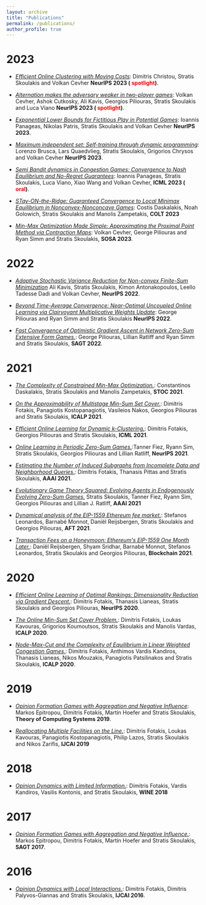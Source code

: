 ```yaml
---
layout: archive
title: "Publications"
permalink: /publications/
author_profile: true
---
```


2023
======

* [<em>Efficient Online Clustering with Moving Costs</em>](https://sskoul.github.io/files/clustering.pdf): Dimitris Christou, Stratis Skoulakis and Volkan Cevher **NeurIPS 2023 (<span style="color:red"> spotlight</span>)**.


* [<em>Alternation makes the adversary weaker in two-player games</em>](https://sskoul.github.io/files/alternation.pdf): Volkan Cevher, Ashok Cutkosky, Ali Kavis, Georgios Piliouras, Stratis Skoulakis and Luca Viano **NeurIPS 2023 (<span style="color:red"> spotlight</span>)**.

* [<em>Exponential Lower Bounds for Fictitious Play in Potential Games</em>](https://sskoul.github.io/files/fictitious.pdf): Ioannis Panageas, Nikolas Patris, Stratis Skoulakis and Volkan Cevher  **NeurIPS 2023**.

* [<em>Maximum independent set: Self-training through dynamic programming</em>](https://sskoul.github.io/files/MIS.pdf): Lorenzo Brusca, Lars Quaedvlieg, Stratis Skoulakis, Grigorios Chrysos and Volkan Cevher **NeurIPS 2023**.


* [<em>Semi Bandit dynamics in Congestion Games: Convergence to Nash Equilibrium and No-Regret Guarantees</em>](https://sskoul.github.io/files/congestion.pdf): Ioannis Panageas, Stratis Skoulakis, Luca Viano, Xiao Wang and Volkan Cevher, **ICML 2023 (<span style="color:red"> oral</span>)**.

* [<em>STay-ON-the-Ridge: Guaranteed Convergence to Local Minimax Equilibrium in Nonconvex-Nonconcave Games</em>](https://sskoul.github.io/files/STONR.pdf): Costis Daskalakis, Noah Golowich, Stratis Skoulakis and Manolis Zampetakis, **COLT 2023**

* [<em>Min-Max Optimization Made Simple: Approximating the Proximal Point Method via Contraction Maps</em>](https://sskoul.github.io/files/contraction.pdf): Volkan Cevher, George Piliouras and Ryan Simm and Stratis Skoulakis, **SOSA 2023**.

2022
======
* [<em>Adaptive Stochastic Variance Reduction for Non-convex Finite-Sum Minimization</em>](https://sskoul.github.io/files/Adaspider.pdf) Ali Kavis, Stratis Skoulakis, Kimon Antonakopoulos, Leello Tadesse Dadi and Volkan Cevher, **NeurIPS 2022**.

* [<em>Beyond Time-Average Convergence: Near-Optimal Uncoupled Online Learning via Clairvoyant Multiplicative Weights Update</em>](https://sskoul.github.io/files/Clairvoyant.pdf): George Piliouras and Ryan Simm and Stratis Skoulakis **NeurIPS 2022**.

* [<em>Fast Convergence of Optimistic Gradient Ascent in Network Zero-Sum Extensive Form Games.</em>](https://sskoul.github.io/files/EFGs.pdf): George Piliouras, Lillian Ratliff and Ryan Simm and Stratis Skoulakis, **SAGT 2022**.

2021
======

* [<em>The Complexity of Constrained Min-Max Optimization.</em>](https://sskoul.github.io/files/local_min_max.pdf): Constantinos Daskalakis, Stratis Skoulakis and Manolis Zampetakis, **STOC 2021**.

* [<em>On the Approximability of Multistage Min-Sum Set Cover.</em>](https://sskoul.github.io/files/MultiStage_Min_Sum.pdf): Dimitris Fotakis, Panagiotis Kostopanagiotis, Vasileios Nakos, Georgios Piliouras and Stratis Skoulakis, **ICALP 2021**.

* [<em>Efficient Online Learning for Dynamic k-Clustering.</em>](https://sskoul.github.io/files/Learning_k_Centers.pdf): Dimitris Fotakis, Georgios Piliouras and Stratis Skoulakis, **ICML 2021**.

* [<em>Online Learning in Periodic Zero-Sum Games.</em>](https://sskoul.github.io/files/periodic_ZS.pdf):Tanner Fiez, Ryann Sim, Stratis Skoulakis, Georgios Piliouras and Lillian Ratliff, **NeurIPS 2021**.

* [<em>Estimating the Number of Induced Subgraphs from Incomplete Data and Neighborhood Queries.</em>](https://sskoul.github.io/files/counting_triangles.pdf): Dimitris Fotakis, Thanasis Pittas and Stratis Skoulakis, **AAAI 2021**.

* [<em>Evolutionary Game Theory Squared: Evolving Agents in Endogenously Evolving Zero-Sum Games.</em>](https://sskoul.github.io/files/evolutionary_game_theory.pdf) Stratis Skoulakis, Tanner Fiez, Ryann Sim, Georgios Piliouras and Lillian J. Ratliff, **AAAI 2021**

* [<em>Dynamical analysis of the EIP-1559 Ethereum fee market.</em>](https://sskoul.github.io/files/EIP.pdf): Stefanos Leonardos, Barnabé Monnot, Daniël Reijsbergen, Stratis Skoulakis and Georgios Piliouras, **AFT 2021**.

* [<em>Transaction Fees on a Honeymoon: Ethereum's EIP-1559 One Month Later.</em>](https://sskoul.github.io/files/honeymoon.pdf): Daniël Reijsbergen, Shyam Sridhar, Barnabé Monnot, Stefanos Leonardos, Stratis Skoulakis and Georgios Piliouras, **Blockchain 2021**.

2020
======

* [<em>Efficient Online Learning of Optimal Rankings: Dimensionality Reduction via Gradient Descent.</em>](https://sskoul.github.io/files/rankings.pdf): Dimitris Fotakis, Thanasis Lianeas, Stratis Skoulakis and Georgios Piliouras, **NeurIPS 2020**.

* [<em>The Online Min-Sum Set Cover Problem.</em>](https://sskoul.github.io/files/Online_Min_Sum.pdf): Dimitris Fotakis, Loukas Kavouras, Grigorios Koumoutsos, Stratis Skoulakis and Manolis Vardas, **ICALP 2020**.

* [<em>Node-Max-Cut and the Complexity of Equilibrium in Linear Weighted Congestion Games.</em>](https://sskoul.github.io/files/node_max_cut.pdf): Dimitris Fotakis, Anthimos Vardis Kandiros, Thanasis Lianeas, Nikos Mouzakis, Panagiotis Patsilinakos and Stratis Skoulakis, **ICALP 2020**.


2019
======

* [<em>Opinion Formation Games with Aggregation and Negative Influence</em>](https://sskoul.github.io/files/opinion_formation_negative_influence.pdf): Markos Epitropou, Dimitris Fotakis, Martin Hoefer and Stratis Skoulakis, **Theory of Computing Systems 2019**.

* [<em>Reallocating Multiple Facilities on the Line.</em>](https://sskoul.github.io/files/reallocation.pdf): Dimitris Fotakis, Loukas Kavouras, Panagiotis Kostopanagiotis, Philip Lazos, Stratis Skoulakis and Nikos Zarifis, **IJCAI 2019**


2018
======

* [<em>Opinion Dynamics with Limited Information.</em>](https://sskoul.github.io/files/opinion_dynamics_with_limited_information.pdf): Dimitris Fotakis, Vardis Kandiros, Vasilis Kontonis, and Stratis Skoulakis, **WINE 2018**

2017
======
* [<em>Opinion Formation Games with Aggregation and Negative Influence.</em>](https://sskoul.github.io/files/opinion_formation_negative_influence.pdf): Markos Epitropou, Dimitris Fotakis, Martin Hoefer and Stratis Skoulakis, **SAGT 2017**.

2016
======
* [<em>Opinion Dynamics with Local Interactions.</em>](https://sskoul.github.io/files/opinion_dynamics_local_interactions.pdf): Dimitris Fotakis, Dimitris Palyvos-Giannas and Stratis Skoulakis, **IJCAI 2016**.
